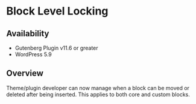 # Block Level Locking

## Availability
- Gutenberg Plugin v11.6 or greater
- WordPress 5.9

## Overview
Theme/plugin developer can now manage when a block can be moved or deleted after being inserted. This applies to both core and custom blocks.



